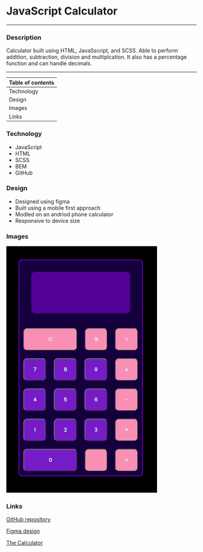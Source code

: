 # **JavaScript Calculator**
***

### **Description**
Calculator built using HTML, JavaSscript, and SCSS. Able to perform addition, subtraction, division and multiplcation. It also has a percentage function and can handle decimals.  



---
| **Table of contents** |
|---|
| Technology |
| Design |
| Images |
| Links |


### **Technology**
*   JavaScript
*   HTML
*   SCSS
*   BEM
*   GitHub


### **Design**
*   Designed using figma
*   Built using a mobile first approach
*   Modled on an andriod phone calculator
*   Responsive to device size


### **Images**
![screenshot-calculator](./images/calculator-screenshot.png)


### **Links**
[GitHub repository](https://github.com/OBuckland/js-calculator "GitHub")

[Figma design](https://www.figma.com/file/EeIKn05uzHS8RvLBAlEMRx/js-calculator "Figma")

[The Calculator](http://127.0.0.1:5501/index.html "Link to Calculator")